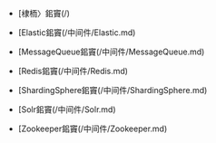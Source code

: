 - [棣栭〉鈻竇(/)

- [Elastic鈻竇(/中间件/Elastic.md)

- [MessageQueue鈻竇(/中间件/MessageQueue.md)

- [Redis鈻竇(/中间件/Redis.md)

- [ShardingSphere鈻竇(/中间件/ShardingSphere.md)

- [Solr鈻竇(/中间件/Solr.md)

- [Zookeeper鈻竇(/中间件/Zookeeper.md)